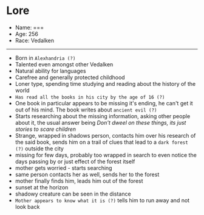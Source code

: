 # Lore

- Name: ===
- Age: 256
- Race: Vedalken

---

- Born in `Alexhandria (?)`
- Talented even amongst other Vedalken
- Natural ability for languages
- Carefree and generally protected childhood
- Loner type, spending time studying and reading about the history of the world
- `Has read all the books in his city by the age of 16 (?)`
- One book in particular appears to be missing it's ending, he can't get it out of his mind. The book writes about `ancient evil (?)`
- Starts researching about the missing information, asking other people about it, the usual answer being *Don't dweel on these things, its just stories to scare children*
- Strange, wrapped in shadows person, contacts him over his research of the said book, sends him on a trail of clues that lead to a `dark forest (?)` outside the city
- missing for few days, probably too wrapped in search to even notice the days passing by or just effect of the forest itself
- mother gets worried - starts searching
- same person contacts her as well, sends her to the forest
- mother finally finds him, leads him out of the forest
- sunset at the horizon
- shadowy creature can be seen in the distance
- `Mother appears to know what it is (?)` tells him to run away and not look back